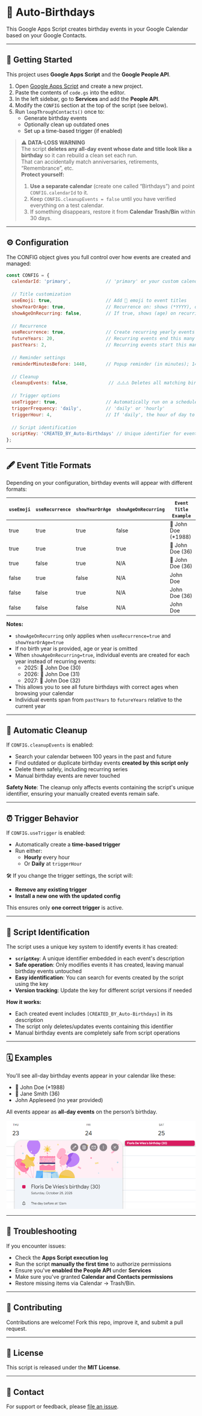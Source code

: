 # 🎉 Auto-Birthdays

This Google Apps Script creates birthday events in your Google Calendar based on your Google Contacts.

---

## 🚀 Getting Started

This project uses **Google Apps Script** and the **Google People API**.

1. Open [Google Apps Script](https://script.google.com/) and create a new project.
2. Paste the contents of `code.gs` into the editor.
3. In the left sidebar, go to **Services** and add the **People API**.
4. Modify the `CONFIG` section at the top of the script (see below).
5. Run `loopThroughContacts()` once to:
   - Generate birthday events
   - Optionally clean up outdated ones
   - Set up a time-based trigger (if enabled)

> **⚠️ DATA-LOSS WARNING**  
> The script **deletes any all-day event whose date and title look like a birthday** so it can rebuild a clean set each run.  
> That can accidentally match anniversaries, retirements, “Remembrance”, etc.  
> **Protect yourself:**
> 1. **Use a separate calendar** (create one called “Birthdays”) and point `CONFIG.calendarId` to it.  
> 2. Keep `CONFIG.cleanupEvents = false` until you have verified everything on a test calendar.
> 3. If something disappears, restore it from **Calendar Trash/Bin** within 30 days.

---

## ⚙️ Configuration

The CONFIG object gives you full control over how events are created and managed:

```javascript
const CONFIG = {
  calendarId: 'primary',             // 'primary' or your custom calendar ID

  // Title customization
  useEmoji: true,                    // Add 🎂 emoji to event titles
  showYearOrAge: true,               // Recurrence on: shows (*YYYY), off: shows (age)
  showAgeOnRecurring: false,         // If true, shows (age) on recurring events instead of (*YYYY)

  // Recurrence
  useRecurrence: true,               // Create recurring yearly events
  futureYears: 20,                   // Recurring events end this many years in the future
  pastYears: 2,                      // Recurring events start this many years in the past

  // Reminder settings
  reminderMinutesBefore: 1440,       // Popup reminder (in minutes); 1440 = 1 day before

  // Cleanup
  cleanupEvents: false,               // ⚠️⚠️⚠️ Deletes all matching birthday events between ±100 years

  // Trigger options
  useTrigger: true,                  // Automatically run on a schedule
  triggerFrequency: 'daily',         // 'daily' or 'hourly'
  triggerHour: 4,                    // If 'daily', the hour of day to run (0–23)

  // Script identification
  scriptKey: 'CREATED_BY_Auto-Birthdays' // Unique identifier for events created by this script
};
```

---

## 🖋️ Event Title Formats

Depending on your configuration, birthday events will appear with different formats:

| `useEmoji` | `useRecurrence` | `showYearOrAge` | `showAgeOnRecurring` | `Event Title Example`     |
|------------|-----------------|-----------------|---------------------|---------------------------|
| true       | true            | true            | false               | 🎂 John Doe (*1988)       |
| true       | true            | true            | true                | 🎂 John Doe (36)          |
| true       | false           | true            | N/A                 | 🎂 John Doe (36)          |
| false      | true            | false           | N/A                 | John Doe                  |
| false      | false           | true            | N/A                 | John Doe (36)             |
| false      | false           | false           | N/A                 | John Doe                  |

**Notes:**
- `showAgeOnRecurring` only applies when `useRecurrence=true` and `showYearOrAge=true`
- If no birth year is provided, age or year is omitted
- When `showAgeOnRecurring=true`, individual events are created for each year instead of recurring events:
  - 2025: 🎂 John Doe (30)
  - 2026: 🎂 John Doe (31) 
  - 2027: 🎂 John Doe (32)
- This allows you to see all future birthdays with correct ages when browsing your calendar
- Individual events span from `pastYears` to `futureYears` relative to the current year

---

## 🧹 Automatic Cleanup

If `CONFIG.cleanupEvents` is enabled:

- Search your calendar between 100 years in the past and future
- Find outdated or duplicate birthday events **created by this script only**
- Delete them safely, including recurring series
- Manual birthday events are never touched

**Safety Note**: The cleanup only affects events containing the script's unique identifier, ensuring your manually created events remain safe.

---

## ⏰ Trigger Behavior

If `CONFIG.useTrigger` is enabled:

- Automatically create a **time-based trigger**
- Run either:
  - **Hourly** every hour
  - Or **Daily** at `triggerHour`

🛠️ If you change the trigger settings, the script will:
- **Remove any existing trigger**
- **Install a new one with the updated config**

This ensures only **one correct trigger** is active.

---

## 🔑 Script Identification

The script uses a unique key system to identify events it has created:

- **`scriptKey`**: A unique identifier embedded in each event's description
- **Safe operation**: Only modifies events it has created, leaving manual birthday events untouched
- **Easy identification**: You can search for events created by the script using the key
- **Version tracking**: Update the key for different script versions if needed

**How it works:**
- Each created event includes `[CREATED_BY_Auto-Birthdays]` in its description
- The script only deletes/updates events containing this identifier
- Manual birthday events are completely safe from script operations

---

## 🗓️ Examples

You'll see all-day birthday events appear in your calendar like these:

- 🎂 John Doe (*1988)
- 🎂 Jane Smith (36)
- John Appleseed (no year provided)

All events appear as **all-day events** on the person’s birthday.

![Example Event](img/example.png)

---

## 🧰 Troubleshooting

If you encounter issues:

- Check the **Apps Script execution log**
- Run the script **manually the first time** to authorize permissions
- Ensure you've **enabled the People API** under **Services**
- Make sure you've granted **Calendar and Contacts permissions**
- Restore missing items via Calendar → Trash/Bin.

---

## 🤝 Contributing

Contributions are welcome! Fork this repo, improve it, and submit a pull request.

---

## 📄 License

This script is released under the **MIT License**.

---

## 💬 Contact

For support or feedback, please [file an issue](https://github.com/FlorisDeVries/Auto-Birthdays/issues).
